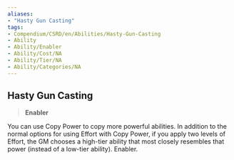 ```yaml
---
aliases:
- "Hasty Gun Casting"
tags:
- Compendium/CSRD/en/Abilities/Hasty-Gun-Casting
- Ability
- Ability/Enabler
- Ability/Cost/NA
- Ability/Tier/NA
- Ability/Categories/NA
---
```


  
## Hasty Gun Casting  
>**Enabler**
  
You can use Copy Power to copy more powerful abilities. In addition to the normal options for using Effort with Copy Power, if you apply two levels of Effort, the GM chooses a high-tier ability that most closely resembles that power (instead of a low-tier ability). Enabler.